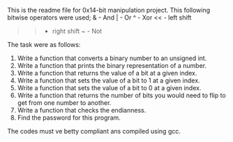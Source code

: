 This is the readme file for 0x14-bit manipulation project.
This following bitwise operators were used;
& - And
| - Or
^ - Xor
<< - left shift
>> - right shift
~ - Not

The task were as follows:
1) Write a function that converts a binary number to an unsigned int.
2) Write a function that prints the binary representation of a number.
3) Write a function that returns the value of a bit at a given index.
4) Write a function that sets the value of a bit to 1 at a given index.
5) Write a function that sets the value of a bit to 0 at a given index.
6) Write a function that returns the number of bits you would need to flip to get from one number to another.
7) Write a function that checks the endianness.
8) Find the password for this program.

The codes must ve betty compliant ans compiled using gcc.
